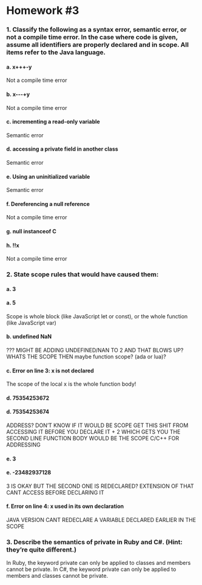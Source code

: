 # Homework #3

### 1. Classify the following as a syntax error, semantic error, or not a compile time error. In the case where code is given, assume all identifiers are properly declared and in scope. All items refer to the Java language.

#### a. x+++-y

Not a compile time error

#### b. x---+y

Not a compile time error

#### c. incrementing a read-only variable

Semantic error

#### d. accessing a private field in another class

Semantic error

#### e. Using an uninitialized variable

Semantic error

#### f. Dereferencing a null reference

Not a compile time error

#### g. null instanceof C

#### h. !!x

Not a compile time error

### 2. State scope rules that would have caused them:

#### a. 3

#### a. 5

Scope is whole block (like JavaScript let or const), or the whole function (like JavaScript var)

#### b. undefined NaN

???
MIGHT BE ADDING UNDEFINED/NAN TO 2 AND THAT BLOWS UP? WHATS THE SCOPE THEN maybe function scope? (ada or lua)?

#### c. Error on line 3: x is not declared

The scope of the local x is the whole function body!

#### d. 75354253672

#### d. 75354253674

ADDRESS? DON’T KNOW IF IT WOULD BE SCOPE
GET THIS SHIT FROM ACCESSING IT BEFORE YOU DECLARE IT + 2 WHICH GETS YOU THE SECOND LINE FUNCTION BODY WOULD BE THE SCOPE C/C++ FOR ADDRESSING

#### e. 3

#### e. -23482937128

3 IS OKAY BUT THE SECOND ONE IS REDECLARED? EXTENSION OF THAT CANT ACCESS BEFORE DECLARING IT

#### f. Error on line 4: x used in its own declaration

JAVA VERSION CANT REDECLARE A VARIABLE DECLARED EARLIER IN THE SCOPE

### 3. Describe the semantics of private in Ruby and C#. (Hint: they’re quite different.)
In Ruby, the keyword private can only be applied to classes and members cannot be private.
In C#, the keyword private can only be applied to members and classes cannot be private.
